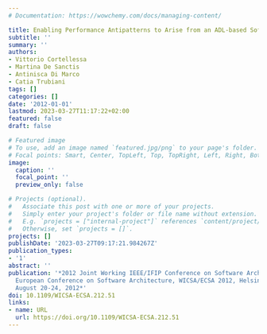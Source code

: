 ```yaml
---
# Documentation: https://wowchemy.com/docs/managing-content/

title: Enabling Performance Antipatterns to Arise from an ADL-based Software Architecture
subtitle: ''
summary: ''
authors:
- Vittorio Cortellessa
- Martina De Sanctis
- Antinisca Di Marco
- Catia Trubiani
tags: []
categories: []
date: '2012-01-01'
lastmod: 2023-03-27T11:17:22+02:00
featured: false
draft: false

# Featured image
# To use, add an image named `featured.jpg/png` to your page's folder.
# Focal points: Smart, Center, TopLeft, Top, TopRight, Left, Right, BottomLeft, Bottom, BottomRight.
image:
  caption: ''
  focal_point: ''
  preview_only: false

# Projects (optional).
#   Associate this post with one or more of your projects.
#   Simply enter your project's folder or file name without extension.
#   E.g. `projects = ["internal-project"]` references `content/project/deep-learning/index.md`.
#   Otherwise, set `projects = []`.
projects: []
publishDate: '2023-03-27T09:17:21.984267Z'
publication_types:
- '1'
abstract: ''
publication: '*2012 Joint Working IEEE/IFIP Conference on Software Architecture and
  European Conference on Software Architecture, WICSA/ECSA 2012, Helsinki, Finland,
  August 20-24, 2012*'
doi: 10.1109/WICSA-ECSA.212.51
links:
- name: URL
  url: https://doi.org/10.1109/WICSA-ECSA.212.51
---
```

